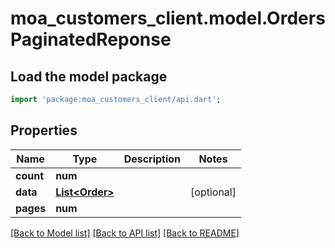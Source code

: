 # moa_customers_client.model.OrdersPaginatedReponse

## Load the model package
```dart
import 'package:moa_customers_client/api.dart';
```

## Properties
Name | Type | Description | Notes
------------ | ------------- | ------------- | -------------
**count** | **num** |  | 
**data** | [**List&lt;Order&gt;**](Order.md) |  | [optional] 
**pages** | **num** |  | 

[[Back to Model list]](../README.md#documentation-for-models) [[Back to API list]](../README.md#documentation-for-api-endpoints) [[Back to README]](../README.md)


